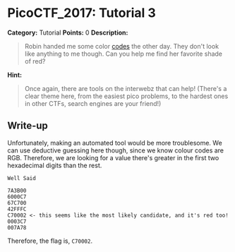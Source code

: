 # PicoCTF_2017: Tutorial 3

**Category:** Tutorial
**Points:** 0
**Description:**

>Robin handed me some color [codes](codes.txt) the other day. They don't look like anything to me though. Can you help me find her favorite shade of red?

**Hint:**

>Once again, there are tools on the interwebz that can help! (There's a clear theme here, from the easiest pico problems, to the hardest ones in other CTFs, search engines are your friend!)

## Write-up
Unfortunately, making an automated tool would be more troublesome. We can use deductive guessing here though, since we know colour codes are RGB. Therefore, we are looking for a value there's greater in the first two hexadecimal digits than the rest.

`Well Said`

    7A3B00
    6000C7
    67C700
    42FFFC
    C70002 <- this seems like the most likely candidate, and it's red too!
    0003C7
    007A78

Therefore, the flag is, `C70002`.
<!--stackedit_data:
eyJoaXN0b3J5IjpbOTg2OTM0NjM2XX0=
-->